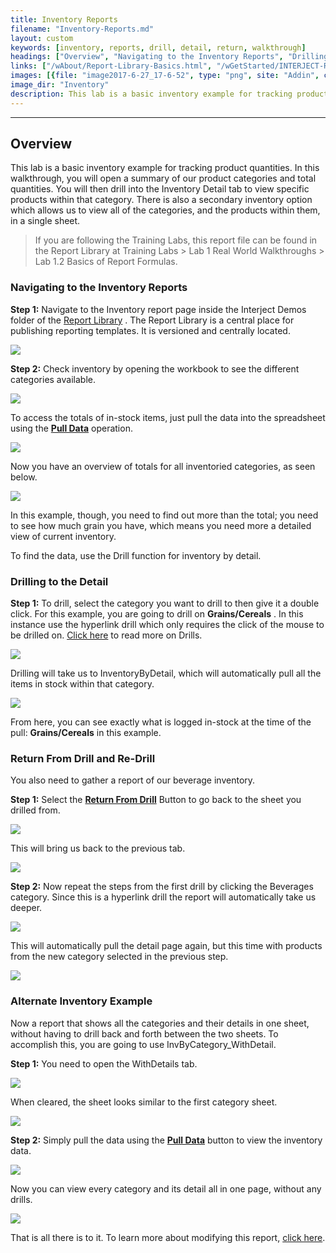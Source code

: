 ```yaml
---
title: Inventory Reports
filename: "Inventory-Reports.md"
layout: custom
keywords: [inventory, reports, drill, detail, return, walkthrough]
headings: ["Overview", "Navigating to the Inventory Reports", "Drilling to the Detail", "Return From Drill and Re-Drill", "Alternate Inventory Example"]
links: ["/wAbout/Report-Library-Basics.html", "/wGetStarted/INTERJECT-Ribbon-Menu-Items.html", "/wGetStarted/Drilling-Between-Reports.html", "/wGetStarted/INTERJECT-Ribbon-Menu-Items.html#return-from-drill", "/wGetStarted/INTERJECT-Ribbon-Menu-Items.html", "/wGetStarted/L-Modify-InventoryReport.html"]
images: [{file: "image2017-6-27_17-6-52", type: "png", site: "Addin", cat: "Report Library", sub: "", report: "Interject Inventory Demo", ribbon: "Simple", config: ""}, {file: "02", type: "png", site: "Addin", cat: "Report", sub: "", report: "Inventory By Category", ribbon: "", config: ""}, {file: "image2017-6-12_17-32-49", type: "png", site: "Addin", cat: "Pull Data", sub: "", report: "Inventory By Category", ribbon: "Simple", config: ""}, {file: "04", type: "png", site: "Addin", cat: "Report", sub: "", report: "Inventory By Category", ribbon: "", config: ""}, {file: "2.01-drilling-drill-on-grains-and-cereals", type: "gif", site: "Addin", cat: "Progress Bar", sub: "", report: "Inventory By Category, Inventory Detail", ribbon: "Simple", config: ""}, {file: "06", type: "png", site: "Addin", cat: "Report", sub: "", report: "Inventory Detail", ribbon: "", config: ""}, {file: "07", type: "png", site: "Addin", cat: "Report", sub: "", report: "Inventory Detail", ribbon: "Simple", config: ""}, {file: "08", type: "png", site: "Addin", cat: "Report", sub: "", report: "Inventory By Category", ribbon: "", config: ""}, {file: "3.02-return-from-drill-drill-on-beverages", type: "gif", site: "Addin", cat: "Progress Bar", sub: "", report: "Inventory By Category, Inventory Detail", ribbon: "Simple", config: ""}, {file: "image2017-8-14_7-54-29", type: "png", site: "Addin", cat: "Report", sub: "", report: "Inventory Detail", ribbon: "", config: ""}, {file: "11", type: "png", site: "Addin", cat: "Report", sub: "", report: "Inventory Detail", ribbon: "", config: ""}, {file: "image2017-6-9_14-21-7", type: "png", site: "Addin", cat: "Report", sub: "", report: "Inventory By Category", ribbon: "", config: ""}, {file: "image2017-6-9_14-22-56", type: "png", site: "Addin", cat: "Pull Data", sub: "", report: "Inventory By Category", ribbon: "Simple", config: ""}, {file: "14", type: "png", site: "Addin", cat: "Report", sub: "", report: "Inventory By Category", ribbon: "", config: ""}]
image_dir: "Inventory"
description: This lab is a basic inventory example for tracking product quantities. In this walkthrough, you will open a summary of our product categories and total quantities. You will then drill into the Inventory Detail tab to view specific products within that category
---
```

* * *

## Overview

This lab is a basic inventory example for tracking product quantities. In this walkthrough, you will open a summary of our product categories and total quantities. You will then drill into the Inventory Detail tab to view specific products within that category. There is also a secondary inventory option which allows us to view all of the categories, and the products within them, in a single sheet.

<blockquote class=lab_info>
 If you are following the Training Labs, this report file can be found in the Report Library at Training Labs > Lab 1 Real World Walkthroughs > Lab 1.2 Basics of Report Formulas.
</blockquote>

### Navigating to the Inventory Reports

**Step 1:** Navigate to the Inventory report page inside the Interject Demos folder of the [Report Library](/wAbout/Report-Library-Basics.html) . The Report Library is a central place for publishing reporting templates. It is versioned and centrally located.

![](/images/Inventory/image2017-6-27_17-6-52.png)
<br>

**Step 2:** Check inventory by opening the workbook to see the different categories available.

![](/images/Inventory/02.png)
<br>

To access the totals of in-stock items, just pull the data into the spreadsheet using the [**Pull Data**](/wGetStarted/INTERJECT-Ribbon-Menu-Items.html) operation.

![](/images/Inventory/image2017-6-12_17-32-49.png)
<br>

Now you have an overview of totals for all inventoried categories, as seen below.

![](/images/Inventory/04.png)
<br>

In this example, though, you need to find out more than the total; you need to see how much grain you have, which means you need more a detailed view of current inventory.

To find the data, use the Drill function for inventory by detail.

### Drilling to the Detail

**Step 1:** To drill, select the category you want to drill to then give it a double click. For this example, you are going to drill on **Grains/Cereals** . In this instance use the hyperlink drill which only requires the click of the mouse to be drilled on. [Click here](/wGetStarted/Drilling-Between-Reports.html) to read more on Drills.

![](/images/Inventory/2.01-drilling-drill-on-grains-and-cereals.gif)
<br>

Drilling will take us to InventoryByDetail, which will automatically pull all the items in stock within that category.

![](/images/Inventory/06.png)
<br>

From here, you can see exactly what is logged in-stock at the time of the pull: **Grains/Cereals** in this example.
### Return From Drill and Re-Drill

You also need to gather a report of our beverage inventory.

**Step 1:** Select the [**Return From Drill**](/wGetStarted/INTERJECT-Ribbon-Menu-Items.html#return-from-drill) Button to go back to the sheet you drilled from.

![](/images/Inventory/07.png)
<br>

This will bring us back to the previous tab.

![](/images/Inventory/08.png)
<br>

**Step 2:** Now repeat the steps from the first drill by clicking the Beverages category. Since this is a hyperlink drill the report will automatically take us deeper.

![](/images/Inventory/3.02-return-from-drill-drill-on-beverages.gif)
<br>

This will automatically pull the detail page again, but this time with products from the new category selected in the previous step.

![](/images/Inventory/image2017-8-14_7-54-29.png)
<br>

### Alternate Inventory Example

Now a report that shows all the categories and their details in one sheet, without having to drill back and forth between the two sheets. To accomplish this, you are going to use InvByCategory_WithDetail.

**Step 1:** You need to open the WithDetails tab.

![](/images/Inventory/11.png)
<br>

When cleared, the sheet looks similar to the first category sheet.

![](/images/Inventory/image2017-6-9_14-21-7.png)
<br>

**Step 2:** Simply pull the data using the [**Pull Data**](/wGetStarted/INTERJECT-Ribbon-Menu-Items.html) button to view the inventory data.

![](/images/Inventory/image2017-6-9_14-22-56.png)
<br>

Now you can view every category and its detail all in one page, without any drills.

![](/images/Inventory/14.png)
<br>

That is all there is to it. To learn more about modifying this report, [click here](/wGetStarted/L-Modify-InventoryReport.html).
